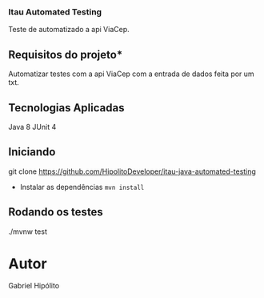 ### Itau Automated Testing
Teste de automatizado a api ViaCep.

## Requisitos do projeto*
Automatizar testes com a api ViaCep com a entrada de dados feita por um txt.

## Tecnologias Aplicadas
Java 8
JUnit 4

## Iniciando
git clone https://github.com/HipolitoDeveloper/itau-java-automated-testing

* Instalar as dependências
``mvn install``

## Rodando os testes
./mvnw test

# Autor
Gabriel Hipólito
